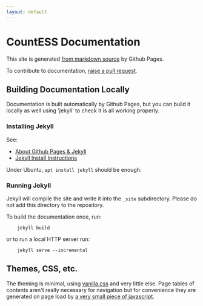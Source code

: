 ```yaml
---
layout: default
---
```


# CountESS Documentation

This site is generated
[from markdown source](https://github.com/CountESS-Project/CountESS/tree/main/docs)
by Github Pages.

To contribute to documentation, [raise a pull request](https://docs.github.com/en/pull-requests/collaborating-with-pull-requests/proposing-changes-to-your-work-with-pull-requests/creating-a-pull-request).

## Building Documentation Locally

Documentation is built automatically by Github Pages, but you can build it locally 
as well using 'jekyll' to check it is all working properly.

### Installing Jekyll

See:

* [About Github Pages & Jekyll](https://docs.github.com/en/pages/setting-up-a-github-pages-site-with-jekyll/about-github-pages-and-jekyll)
* [Jekyll Install Instructions](https://jekyllrb.com/docs/installation/)

Under Ubuntu, `apt install jekyll` should be enough.

### Running Jekyll

Jekyll will compile the site and write it into the `_site` subdirectory. 
Please do not add this directory to the repository.

To build the documentation once, run:

        jekyll build

or to run a local HTTP server run:

        jekyll serve --incremental

## Themes, CSS, etc.

The theming is minimal, using [vanilla.css](https://vanillacss.com/) and
very little else.  Page tables of contents aren't really necessary for 
navigation but for convenience they are generated on page load by
[a very small piece of javascript](https://github.com/CountESS-Project/CountESS/tree/main/docs/js/toc.js).
